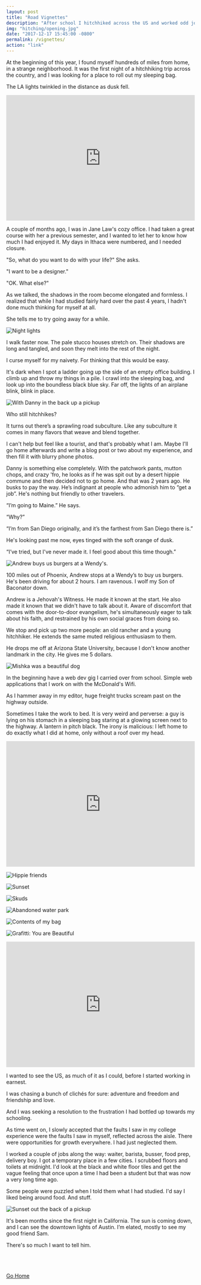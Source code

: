 ```yaml
---
layout: post
title: "Road Vignettes"
description: "After school I hitchhiked across the US and worked odd jobs for 2 years. Here's some writing about the whole shebang."
img: "hitching/opening.jpg"
date: "2017-12-17 15:45:00 -0800"
permalink: /vignettes/
action: "link"
---
```


At the beginning of this year, I found myself hundreds of miles from home, in a strange neighborhood. It was the first night of a hitchhiking trip across the country, and I was looking for a place to roll out my sleeping bag.

The LA lights twinkled in the distance as dusk fell.

<div class="cover">
<iframe src="https://player.vimeo.com/video/242748906" width="100%" height="335" class="mt4 mt5-ns" frameborder="0" webkitallowfullscreen mozallowfullscreen allowfullscreen></iframe>
</div>

A couple of months ago, I was in Jane Law's cozy office. I had taken a great course with her a previous semester, and I wanted to let her to know how much I had enjoyed it. My days in Ithaca were numbered, and I needed closure.

"So, what do you want to do with your life?" She asks.

"I want to be a designer."

"OK. What else?"

As we talked, the shadows in the room become elongated and formless. I realized that while I had studied fairly hard over the past 4 years, I hadn't done much thinking for myself at all.

She tells me to try going away for a while.

![Night lights]({{site.baseurl}}/assets/img/hitching/night.png)

I walk faster now. The pale stucco houses stretch on. Their shadows are long and tangled, and soon they melt into the rest of the night.

I curse myself for my naivety. For thinking that this would be easy.

It's dark when I spot a ladder going up the side of an empty office building. I climb up and throw my things in a pile. I crawl into the sleeping bag, and look up into the boundless black blue sky. Far off, the lights of an airplane blink, blink in place.

![With Danny in the back up a pickup]({{site.baseurl}}/assets/img/hitching/danny.png)

Who still hitchhikes?

It turns out there’s a sprawling road subculture. Like any subculture it comes in many flavors that weave and blend together.

I can't help but feel like a tourist, and that's probably what I am. Maybe I'll go home afterwards and write a blog post or two about my experience, and then fill it with blurry phone photos.

Danny is something else completely. With the patchwork pants, mutton chops, and crazy 'fro, he looks as if he was spit out by a desert hippie commune and then decided not to go home. And that was 2 years ago. He busks to pay the way. He’s indignant at people who admonish him to “get a job”. He's nothing but friendly to other travelers.

“I’m going to Maine.” He says.

“Why?”

“I’m from San Diego originally, and it’s the farthest from San Diego there is.”

He's looking past me now, eyes tinged with the soft orange of dusk.

“I’ve tried, but I've never made it. I feel good about this time though.”

![Andrew buys us burgers at a Wendy's.]({{site.baseurl}}/assets/img/hitching/andrew.png)

100 miles out of Phoenix, Andrew stops at a Wendy’s to buy us burgers. He's been driving for about 2 hours. I am ravenous. I wolf my Son of Baconator down.

Andrew is a Jehovah's Witness. He made it known at the start. He also made it known that we didn't have to talk about it. Aware of discomfort that comes with the door-to-door evangelism, he's simultaneously eager to talk about his faith, and restrained by his own social graces from doing so.

We stop and pick up two more people: an old rancher and a young hitchhiker. He extends the same muted religious enthusiasm to them.

He drops me off at Arizona State University, because I don't know another landmark in the city. He gives me 5 dollars.

![Mishka was a beautiful dog]({{site.baseurl}}/assets/img/hitching/mishka.png)

In the beginning have a web dev gig I carried over from school. Simple web applications that I work on with the McDonald's Wifi.

As I hammer away in my editor, huge freight trucks scream past on the highway outside. 

Sometimes I take the work to bed. It is very weird and perverse: a guy is lying on his stomach in a sleeping bag staring at a glowing screen next to the highway. A lantern in pitch black. The irony is malicious: I left home to do exactly what I did at home, only without a roof over my head.

<div class="cover">
<iframe src="https://player.vimeo.com/video/280655084" width="100%" height="335" class="mt4 mt5-ns" frameborder="0" webkitallowfullscreen mozallowfullscreen allowfullscreen></iframe>
</div>

![Hippie friends]({{site.baseurl}}/assets/img/hitching/hippies2.png)

![Sunset]({{site.baseurl}}/assets/img/hitching/sunset.png)

![Skuds]({{site.baseurl}}/assets/img/hitching/skuds.png)

![Abandoned water park]({{site.baseurl}}/assets/img/hitching/slide.png)

![Contents of my bag]({{site.baseurl}}/assets/img/hitching/stuff.jpg)

![Grafitti: You are Beautiful]({{site.baseurl}}/assets/img/hitching/beautiful.jpg)



<div class="cover">
<iframe src="https://player.vimeo.com/video/281284284" width="100%" height="335" class="mt4 mt5-ns" frameborder="0" webkitallowfullscreen mozallowfullscreen allowfullscreen></iframe>
</div>

I wanted to see the US, as much of it as I could, before I started working in earnest.

I was chasing a bunch of clichés for sure: adventure and freedom and friendship and love. 

And I was seeking a resolution to the frustration I had bottled up towards my schooling. 

As time went on, I slowly accepted that the faults I saw in my college experience were the faults I saw in myself, reflected across the aisle. There were opportunities for growth everywhere. I had just neglected them. 

I worked a couple of jobs along the way: waiter, barista, busser, food prep, delivery boy. I got a temporary place in a few cities. I scrubbed floors and toilets at midnight. I'd look at the black and white floor tiles and get the vague feeling that once upon a time I had been a student but that was now a very long time ago.

Some people were puzzled when I told them what I had studied. I'd say I liked being around food. And stuff.


![Sunset out the back of a pickup]({{site.baseurl}}/assets/img/hitching/close.png)

It's been months since the first night in California. The sun is coming down, and I can see the downtown lights of Austin. I’m elated, mostly to see my good friend Sam.

There's so much I want to tell him.





<br><br><br>
[Go Home]({{site.baseurl}}/#posts)